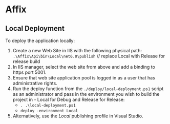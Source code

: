 # Affix

## Local Deployment

To deploy the application locally:
1. Create a new Web Site in IIS with the following physical path:
    `.\Affix\Api\bin\Local\net6.0\publish` // replace Local with Release for release build
2. In IIS manager, select the web site from above and add a binding to https port 5001.
3. Ensure that web site application pool is logged in as a user that has administrative rights.
3. Run the deploy function from the `./deploy/local-deployment.ps1` script as an administrator and pass in the environment you wish to build the project in - Local for Debug and Release for Release:
    - `. .\local-deployment.ps1`
	- `deploy -environment Local`
4. Alternatively, use the *Local* publishing profile in Visual Studio.